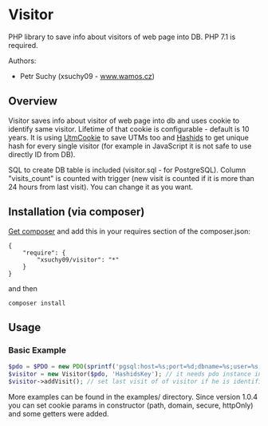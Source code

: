 # Visitor

PHP library to save info about visitors of web page into DB.
PHP 7.1 is required.

Authors:
 - Petr Suchy (xsuchy09 - www.wamos.cz)

## Overview

Visitor saves info about visitor of web page into db and uses cookie to identify same visitor. Lifetime of that cookie is configurable - default is 10 years. It is using [UtmCookie](https://github.com/xsuchy09/utm-cookie) to save UTMs too and [Hashids](https://github.com/ivanakimov/hashids.php) to get unique hash for every single visitor (for example in JavaScript it is not safe to use directly ID from DB).

SQL to create DB table is included (visitor.sql - for PostgreSQL). Column "visits_count" is counted with trigger (new visit is counted if it is more than 24 hours from last visit). You can change it as you want.

## Installation (via composer)

[Get composer](http://getcomposer.org/doc/00-intro.md) and add this in your requires section of the composer.json:

```
{
    "require": {
        "xsuchy09/visitor": "*"
    }
}
```

and then

```
composer install
```

## Usage

### Basic Example

```php
$pdo = $PDO = new PDO(sprintf('pgsql:host=%s;port=%d;dbname=%s;user=%s;password=%s', 'localhost', 5432, 'db_name', 'username', 'password'));
$visitor = new Visitor($pdo, 'HashidsKey'); // it needs pdo instance in constructor and key for Hashids (use your own for your security). You can use others optionally params as you need.
$visitor->addVisit(); // set last visit of of visitor if he is identified or just create the new one with first visit
```

More examples can be found in the examples/ directory. Since version 1.0.4 you can set cookie params in constructor (path, domain, secure, httpOnly) and some getters were added.